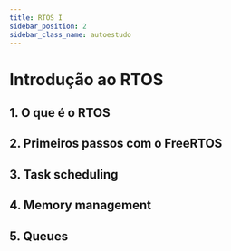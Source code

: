 ```yaml
---
title: RTOS I
sidebar_position: 2
sidebar_class_name: autoestudo
---
```


# Introdução ao RTOS

## 1. O que é o RTOS

## 2. Primeiros passos com o FreeRTOS

## 3. Task scheduling

## 4. Memory management

## 5. Queues
